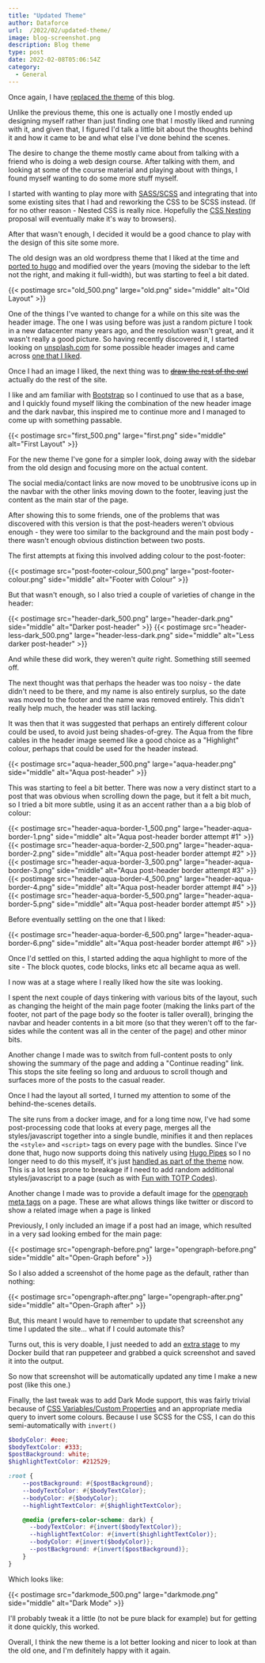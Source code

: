 ```yaml
---
title: "Updated Theme"
author: Dataforce
url:  /2022/02/updated-theme/
image: blog-screenshot.png
description: Blog theme
type: post
date: 2022-02-08T05:06:54Z
category:
  - General
---
```


Once again, I have [replaced the theme](/2016/05/its-been-a-while/) of this blog.

Unlike the previous theme, this one is actually one I mostly ended up designing myself rather than just finding one that I mostly liked and running with it, and given that, I figured I'd talk a little bit about the thoughts behind it and how it came to be and what else I've done behind the scenes.

<!--more-->

The desire to change the theme mostly came about from talking with a friend who is doing a web design course. After talking with them, and looking at some of the course material and playing about with things, I found myself wanting to do some more stuff myself.

I started with wanting to play more with [SASS/SCSS](https://sass-lang.com/) and integrating that into some existing sites that I had and reworking the CSS to be SCSS instead. (If for no other reason - Nested CSS is really nice. Hopefully the [CSS Nesting](https://www.w3.org/TR/css-nesting-1/) proposal will eventually make it's way to browsers).

After that wasn't enough, I decided it would be a good chance to play with the design of this site some more.

The old design was an old wordpress theme that I liked at the time and [ported to hugo](/2017/12/moving-to-hugo/) and modified over the years (moving the sidebar to the left not the right, and making it full-width), but was starting to feel a bit dated.

{{< postimage src="old_500.png" large="old.png" side="middle" alt="Old Layout" >}}

One of the things I've wanted to change for a while on this site was the header image. The one I was using before was just a random picture I took in a new datacenter many years ago, and the resolution wasn't great, and it wasn't really a good picture. So having recently discovered it, I started looking on [unsplash.com](https://unsplash.com/) for some possible header images and came across [one that I liked](https://unsplash.com/photos/qTEj-KMMq_Q).

Once I had an image I liked, the next thing was to ~~[draw the rest of the owl](https://knowyourmeme.com/memes/how-to-draw-an-owl)~~ actually do the rest of the site.

I like and am familiar with [Bootstrap](https://getbootstrap.com/) so I continued to use that as a base, and I quickly found myself liking the combination of the new header image and the dark navbar, this inspired me to continue more and I managed to come up with something passable.

{{< postimage src="first_500.png" large="first.png" side="middle" alt="First Layout" >}}

For the new theme I've gone for a simpler look, doing away with the sidebar from the old design and focusing more on the actual content.

The social media/contact links are now moved to be unobtrusive icons up in the navbar with the other links moving down to the footer, leaving just the content as the main star of the page.

After showing this to some friends, one of the problems that was discovered with this version is that the post-headers weren't obvious enough - they were too similar to the background and the main post body - there wasn't enough obvious distinction between two posts.

The first attempts at fixing this involved adding colour to the post-footer:

{{< postimage src="post-footer-colour_500.png" large="post-footer-colour.png" side="middle" alt="Footer with Colour" >}}

But that wasn't enough, so I also tried a couple of varieties of change in the header:

{{< postimage src="header-dark_500.png" large="header-dark.png" side="middle" alt="Darker post-header" >}}
{{< postimage src="header-less-dark_500.png" large="header-less-dark.png" side="middle" alt="Less darker post-header" >}}

And while these did work, they weren't *quite* right. Something still seemed off.

The next thought was that perhaps the header was too noisy - the date didn't need to be there, and my name is also entirely surplus, so the date was moved to the footer and the name was removed entirely. This didn't really help much, the header was still lacking.

It was then that it was suggested that perhaps an entirely different colour could be used, to avoid just being shades-of-grey. The Aqua from the fibre cables in the header image seemed like a good choice as a "Highlight" colour, perhaps that could be used for the header instead.

{{< postimage src="aqua-header_500.png" large="aqua-header.png" side="middle" alt="Aqua post-header" >}}

This was starting to feel a bit better. There was now a very distinct start to a post that was obvious when scrolling down the page, but it felt a bit much, so I tried a bit more subtle, using it as an accent rather than a a big blob of colour:

{{< postimage src="header-aqua-border-1_500.png" large="header-aqua-border-1.png" side="middle" alt="Aqua post-header border attempt #1" >}}
{{< postimage src="header-aqua-border-2_500.png" large="header-aqua-border-2.png" side="middle" alt="Aqua post-header border attempt #2" >}}
{{< postimage src="header-aqua-border-3_500.png" large="header-aqua-border-3.png" side="middle" alt="Aqua post-header border attempt #3" >}}
{{< postimage src="header-aqua-border-4_500.png" large="header-aqua-border-4.png" side="middle" alt="Aqua post-header border attempt #4" >}}
{{< postimage src="header-aqua-border-5_500.png" large="header-aqua-border-5.png" side="middle" alt="Aqua post-header border attempt #5" >}}

Before eventually settling on the one that I liked:

{{< postimage src="header-aqua-border-6_500.png" large="header-aqua-border-6.png" side="middle" alt="Aqua post-header border attempt #6" >}}

Once I'd settled on this, I started adding the aqua highlight to more of the site - The block quotes, code blocks, links etc all became aqua as well.

I now was at a stage where I really liked how the site was looking.

I spent the next couple of days tinkering with various bits of the layout, such as changing the height of the main page footer (making the links part of the footer, not part of the page body so the footer is taller overall), bringing the navbar and header contents in a bit more (so that they weren't off to the far-sides while the content was all in the center of the page) and other minor bits.

Another change I made was to switch from full-content posts to only showing the summary of the page and adding a "Continue reading" link. This stops the site feeling so long and arduous to scroll though and surfaces more of the posts to the casual reader.

Once I had the layout all sorted, I turned my attention to some of the behind-the-scenes details.

The site runs from a docker image, and for a long time now, I've had some post-processing code that looks at every page, merges all the styles/javascript together into a single bundle, minifies it and then replaces the `<style>` and `<script>` tags on every page with the bundles. Since I've done that, hugo now supports doing this natively using [Hugo Pipes](https://gohugo.io/hugo-pipes/) so I no longer need to do this myself, it's just [handled as part of the theme](https://github.com/ShaneMcC/blog.dataforce.org.uk/blob/43d6ac71302caa0d0c6c0647566d2f600292b64e/themes/Shane2022/layouts/partials/layout/header.html#L14-L20) now. This is a lot less prone to breakage if I need to add random additional styles/javascript to a page (such as with [Fun with TOTP Codes](/2019/03/fun-with-totp-codes/)).

Another change I made was to provide a default image for the [opengraph meta tags](https://ogp.me/) on a page. These are what allows things like twitter or discord to show a related image when a page is linked

Previously, I only included an image if a post had an image, which resulted in a very sad looking embed for the main page:

{{< postimage src="opengraph-before.png" large="opengraph-before.png" side="middle" alt="Open-Graph before" >}}

So I also added a screenshot of the home page as the default, rather than nothing:

{{< postimage src="opengraph-after.png" large="opengraph-after.png" side="middle" alt="Open-Graph after" >}}

But, this meant I would have to remember to update that screenshot any time I updated the site... what if I could automate this?

Turns out, this is very doable, I just needed to add an [extra stage](https://github.com/ShaneMcC/blog.dataforce.org.uk/blob/43d6ac71302caa0d0c6c0647566d2f600292b64e/Dockerfile#L21-L30) to my Docker build that ran puppeteer and grabbed a quick screenshot and saved it into the output.

So now that screenshot will be automatically updated any time I make a new post (like this one.)

Finally, the last tweak was to add Dark Mode support, this was fairly trivial because of [CSS Variables/Custom Properties](https://developer.mozilla.org/en-US/docs/Web/CSS/Using_CSS_custom_properties) and an appropriate media query to invert some colours. Because I use SCSS for the CSS, I can do this semi-automatically with `invert()`

```scss
$bodyColor: #eee;
$bodyTextColor: #333;
$postBackground: white;
$highlightTextColor: #212529;

:root {
    --postBackground: #{$postBackground};
    --bodyTextColor: #{$bodyTextColor};
    --bodyColor: #{$bodyColor};
    --highlightTextColor: #{$highlightTextColor};

    @media (prefers-color-scheme: dark) {
      --bodyTextColor: #{invert($bodyTextColor)};
      --highlightTextColor: #{invert($highlightTextColor)};
      --bodyColor: #{invert($bodyColor)};
      --postBackground: #{invert($postBackground)};
    }
}

```

Which looks like:

{{< postimage src="darkmode_500.png" large="darkmode.png" side="middle" alt="Dark Mode" >}}

I'll probably tweak it a little (to not be pure black for example) but for getting it done quickly, this worked.

Overall, I think the new theme is a lot better looking and nicer to look at than the old one, and I'm definitely happy with it again.
